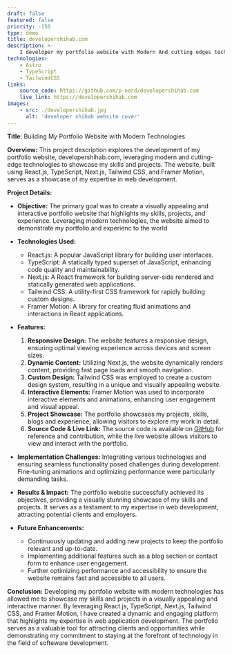 ```yaml
---
draft: false
featured: false
priority: -150
type: demo
title: developershihab.com
description: >-
    I developer my portfolio website with Modern And cutting edges technologies
technologies:
    - Astro
    - TypeScript
    - TailwindCSS
links:
    source_code: https://github.com/p-nerd/developershihab.com
    live_link: https://developershihab.com
images:
    - src: ./developershihab.jpg
      alt: 'developer shihab website cover'
---
```


**Title**: Building My Portfolio Website with Modern Technologies

**Overview:**
This project description explores the development of my portfolio website, developershihab.com, leveraging modern and cutting-edge technologies to showcase my skills and projects. The website, built using React.js, TypeScript, Next.js, Tailwind CSS, and Framer Motion, serves as a showcase of my expertise in web development.

**Project Details:**

-   **Objective:**
    The primary goal was to create a visually appealing and interactive portfolio website that highlights my skills, projects, and experience. Leveraging modern technologies, the website aimed to demonstrate my portfolio and experienc to the world

-   **Technologies Used:**

    -   React.js: A popular JavaScript library for building user interfaces.
    -   TypeScript: A statically typed superset of JavaScript, enhancing code quality and maintainability.
    -   Next.js: A React framework for building server-side rendered and statically generated web applications.
    -   Tailwind CSS: A utility-first CSS framework for rapidly building custom designs.
    -   Framer Motion: A library for creating fluid animations and interactions in React applications.

-   **Features:**

    1. **Responsive Design:** The website features a responsive design, ensuring optimal viewing experience across devices and screen sizes.
    2. **Dynamic Content:** Utilizing Next.js, the website dynamically renders content, providing fast page loads and smooth navigation.
    3. **Custom Design:** Tailwind CSS was employed to create a custom design system, resulting in a unique and visually appealing website.
    4. **Interactive Elements:** Framer Motion was used to incorporate interactive elements and animations, enhancing user engagement and visual appeal.
    5. **Project Showcase:** The portfolio showcases my projects, skills, blogs and experience, allowing visitors to explore my work in detail.
    6. **Source Code & Live Link:** The source code is available on [GitHub](https://github.com/p-nerd/developershihab.com) for reference and contribution, while the live website allows visitors to view and interact with the portfolio.

-   **Implementation Challenges:**
    Integrating various technologies and ensuring seamless functionality posed challenges during development. Fine-tuning animations and optimizing performance were particularly demanding tasks.

-   **Results & Impact:**
    The portfolio website successfully achieved its objectives, providing a visually stunning showcase of my skills and projects. It serves as a testament to my expertise in web development, attracting potential clients and employers.

-   **Future Enhancements:**
    -   Continuously updating and adding new projects to keep the portfolio relevant and up-to-date.
    -   Implementing additional features such as a blog section or contact form to enhance user engagement.
    -   Further optimizing performance and accessibility to ensure the website remains fast and accessible to all users.

**Conclusion:**
Developing my portfolio website with modern technologies has allowed me to showcase my skills and projects in a visually appealing and interactive manner. By leveraging React.js, TypeScript, Next.js, Tailwind CSS, and Framer Motion, I have created a dynamic and engaging platform that highlights my expertise in web application development. The portfolio serves as a valuable tool for attracting clients and opportunities while demonstrating my commitment to staying at the forefront of technology in the field of softeware development.
